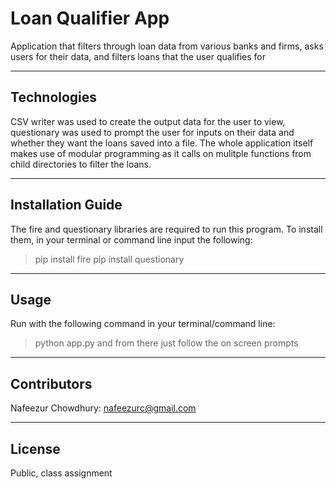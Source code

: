 # Loan Qualifier App

Application that filters through loan data from various banks and firms, asks users for their data, and filters loans that the user qualifies for

---

## Technologies

CSV writer was used to create the output data for the user to view, questionary was used to prompt the user for inputs on their data and whether they want the loans saved into a file. The whole application itself makes use of modular programming as it calls on mulitple functions from child directories to filter the loans.

---

## Installation Guide

The fire and questionary libraries are required to run this program. To install them, in your terminal or command line input the following:
> pip install fire
> pip install questionary

---

## Usage

Run with the following command in your terminal/command line:
> python app.py
and from there just follow the on screen prompts

---

## Contributors

Nafeezur Chowdhury: nafeezurc@gmail.com

---

## License

Public, class assignment
